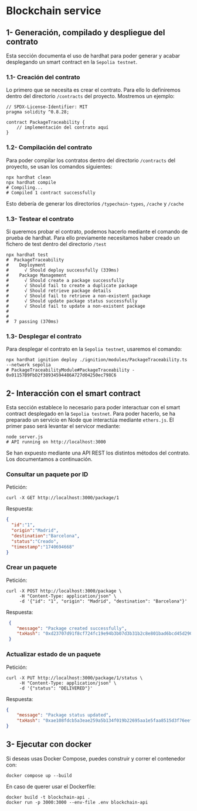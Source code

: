 # Blockchain service

## 1- Generación, compilado y despliegue del contrato

Esta sección documenta el uso de hardhat para poder generar y acabar desplegando un smart contract en la `Sepolia testnet`.

### 1.1- Creación del contrato

Lo primero que se necesita es crear el contrato. Para ello lo definiremos dentro del directorio `/contracts` del proyecto. Mostremos un ejemplo:

```solidity
// SPDX-License-Identifier: MIT
pragma solidity ^0.8.28;

contract PackageTraceability {
    // implementación del contrato aquí
}
```

### 1.2- Compilación del contrato

Para poder compilar los contratos dentro del directorio `/contracts` del proyecto, se usan los comandos siguientes:

```shell
npx hardhat clean 
npx hardhat compile 
# Compiling...
# Compiled 1 contract successfully
```

Esto debería de generar los directorios `/typechain-types`, `/cache` y `/cache`

### 1.3- Testear el contrato

Si queremos probar el contrato, podemos hacerlo mediante el comando de prueba de hardhat. Para ello previamente necesitamos haber creado un fichero de test dentro del directorio `/test`  

```shell
npx hardhat test
#  PackageTraceability
#    Deployment
#      √ Should deploy successfully (339ms)
#    Package Management
#      √ Should create a package successfully
#      √ Should fail to create a duplicate package
#      √ Should retrieve package details
#      √ Should fail to retrieve a non-existent package
#      √ Should update package status successfully
#      √ Should fail to update a non-existent package
#
#
#  7 passing (370ms)
```

### 1.3- Desplegar el contrato

Para desplegar el contrato en la `Sepolia testnet`, usaremos el comando:

```shell
npx hardhat ignition deploy ./ignition/modules/PackageTraceability.ts --network sepolia
# PackageTraceabilityModule#PackageTraceability - 0x01157B9FbD2f38934594486A727d04250ec798C6
```

## 2- Interacción con el smart contract

Esta sección establece lo necesario para poder interactuar con el smart contract desplegado en la `Sepolia testnet`. Para poder hacerlo, se ha preparado un servicio en Node que interactúa mediante `ethers.js`. El primer paso será levantar el servicor mediante:

```shell
node server.js
# API running on http://localhost:3000
```

Se han expuesto mediante una API REST los distintos métodos del contrato. Los documentamos a continuación.

### Consultar un paquete por ID

Petición:
```shell
curl -X GET http://localhost:3000/package/1
```

Respuesta:
```json
{
  "id":"1",
  "origin":"Madrid",
  "destination":"Barcelona",
  "status":"Creado",
  "timestamp":"1740694668"
}
```

### Crear un paquete

Petición:
```shell
curl -X POST http://localhost:3000/package \
     -H "Content-Type: application/json" \
     -d '{"id": "1", "origin": "Madrid", "destination": "Barcelona"}'
```
Respuesta:
```json
 {
    "message": "Package created successfully",
    "txHash": "0xd23707d91f8cf724fc19e94b3b07d3b31b2c8e801bad6bcd45d290de7d5dc8f6"
 }
```

### Actualizar estado de un paquete

Petición:
```shell
curl -X PUT http://localhost:3000/package/1/status \
     -H "Content-Type: application/json" \
     -d '{"status": "DELIVERED"}'
```

Respuesta:
```json
{
    "message": "Package status updated",
    "txHash": "0xae108fdcb5a3eae259a5b134f019b22695aa1e5faa8515d3f76eefea36061dc1"
}
```


## 3- Ejecutar con docker

Si deseas usas Docker Compose, puedes construir y correr el contenedor con:

```shell
docker compose up --build
```

En caso de querer usar el Dockerfile:

```shell
docker build -t blockchain-api .
docker run -p 3000:3000 --env-file .env blockchain-api
```
